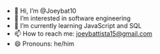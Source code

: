 - 👋 Hi, I’m @Joeybat10
- 👀 I’m interested in software engineering
- 🌱 I’m currently learning JavaScript and SQL
- 📫 How to reach me: joeybattista15@gmail.com
- 😄 Pronouns: he/him
<!---
Joeybat10/Joeybat10 is a ✨ special ✨ repository because its `README.md` (this file) appears on your GitHub profile.
You can click the Preview link to take a look at your changes.
--->
